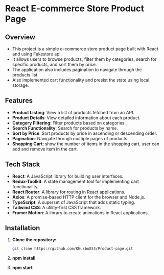 # React E-commerce Store Product Page

## Overview
- This project is a simple e-commerce store product page built with React and using Fakestore api. 
- It allows users to browse products, filter them by categories, search for specific products, and sort them by price. 
- The application also includes pagination to navigate through the products list.
- Also implemented cart functionality and presist the state using local storage.

## Features
- **Product Listing**: View a list of products fetched from an API.
- **Product Details**: View detailed information about each product.
- **Category Filtering**: Filter products based on categories.
- **Search Functionality**: Search for products by name.
- **Sort by Price**: Sort products by price in ascending or descending order.
- **Pagination**: Navigate through multiple pages of products.
- **Shopping Cart**: show the number of items in the shopping cart, user can add and remove item in the cart.

## Tech Stack
- **React**: A JavaScript library for building user interfaces.
- **Redux-Toolkit**: A state management tool for implementing cart functionality.
- **React Router**: A library for routing in React applications.
- **Axios**: A promise-based HTTP client for the browser and Node.js.
- **TypeScript**: A superset of JavaScript that adds static typing.
- **Tailwind CSS**: A utility-first CSS framework.
- **Framer Motion**: A library to create animations in React applications.

## Installation

1. **Clone the repository:**

   ```sh
   git clone https://github.com/Khusbu853/Product-page.git

2. **npm install**

3. **npm start**

  

